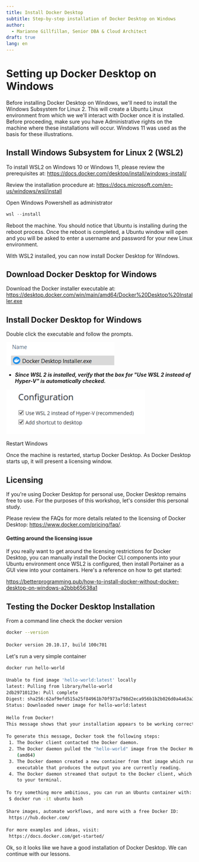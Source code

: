 ```yaml
---
title: Install Docker Desktop
subtitle: Step-by-step installation of Docker Desktop on Windows
author: 
  - Marianne Gillfillan, Senior DBA & Cloud Architect
draft: true
lang: en
---
```

# Setting up Docker Desktop on Windows

Before installing Docker Desktop on Windows, we'll need to install the Windows Subsystem for Linux 2. This will create a Ubuntu Linux environment from which we we'll interact with Docker once it is installed. Before proceeding, make sure you have Administrative rights on the machine where these installations will occur. Windows 11 was used as the basis for these illustrations.

## Install Windows Subsystem for Linux 2 (WSL2)
To install WSL2 on Windows 10 or Windows 11, please review the prerequisites at: <a href="https://docs.docker.com/desktop/install/windows-install/" target="_blank">https://docs.docker.com/desktop/install/windows-install/</a>

Review the installation procedure at: <a href="https://docs.microsoft.com/en-us/windows/wsl/install" target="_blank">https://docs.microsoft.com/en-us/windows/wsl/install</a>

Open Windows Powershell as administrator
```powershell
wsl --install
```
Reboot the machine. You should notice that Ubuntu is installing during the reboot process. Once the reboot is completed, a Ubuntu window will open and you will be asked to enter a username and password for your new Linux environment.

With WSL2 installed, you can now install Docker Desktop for Windows.

## Download Docker Desktop for Windows
Download the Docker installer executable at: <a href="https://desktop.docker.com/win/main/amd64/Docker%20Desktop%20Installer.exe" target="_blank">https://desktop.docker.com/win/main/amd64/Docker%20Desktop%20Installer.exe</a>

## Install Docker Desktop for Windows
Double click the executable and follow the prompts. 

![](./img/install-docker-desktop/docker-install.png)

* ***Since WSL 2 is installed, verify that the box for "Use WSL 2 instead of Hyper-V" is automatically checked.***

![](./img/install-docker-desktop/wsl2-not-hyperv.png)

Restart Windows

Once the machine is restarted, startup Docker Desktop. As Docker Desktop starts up, it will present a licensing window.

## Licensing
If you're using Docker Desktop for personal use, Docker Desktop remains free to use. For the purposes of this workshop, let's consider this personal study.

Please review the FAQs for more details related to the licensing of Docker Desktop: <a href="https://www.docker.com/pricing/faq/" target="_blank">https://www.docker.com/pricing/faq/</a>.

#### Getting around the licensing issue
If you really want to get around the licensing restrictions for Docker Desktop, you can manually install the Docker CLI components into your Ubuntu environment once WSL2 is configured, then install Portainer as a GUI view into your containers. Here's a reference on how to get started:

<a href="https://betterprogramming.pub/how-to-install-docker-without-docker-desktop-on-windows-a2bbb65638a1" target="_blank">https://betterprogramming.pub/how-to-install-docker-without-docker-desktop-on-windows-a2bbb65638a1</a>

## Testing the Docker Desktop Installation

From a command line check the docker version

```bash
docker --version

Docker version 20.10.17, build 100c701
```

Let's run a very simple container

```bash
docker run hello-world

Unable to find image 'hello-world:latest' locally
latest: Pulling from library/hello-world
2db29710123e: Pull complete
Digest: sha256:62af9efd515a25f84961b70f973a798d2eca956b1b2b026d0a4a63a3b0b6a3f2
Status: Downloaded newer image for hello-world:latest

Hello from Docker!
This message shows that your installation appears to be working correctly.

To generate this message, Docker took the following steps:
 1. The Docker client contacted the Docker daemon.
 2. The Docker daemon pulled the "hello-world" image from the Docker Hub.
    (amd64)
 3. The Docker daemon created a new container from that image which runs the
    executable that produces the output you are currently reading.
 4. The Docker daemon streamed that output to the Docker client, which sent it
    to your terminal.

To try something more ambitious, you can run an Ubuntu container with:
 $ docker run -it ubuntu bash

Share images, automate workflows, and more with a free Docker ID:
 https://hub.docker.com/

For more examples and ideas, visit:
 https://docs.docker.com/get-started/
 ```

 Ok, so it looks like we have a good installation of Docker Desktop. We can continue with our lessons.